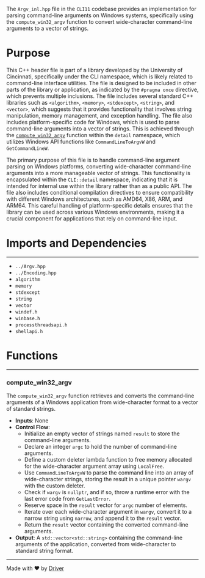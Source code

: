 <!--------------------------------------------------------------------------------->
<!-- IMPORTANT: This file is auto-generated by Driver (https://driver.ai). -------->
<!-- Manual edits may be overwritten on future commits. --------------------------->
<!--------------------------------------------------------------------------------->

The `Argv_inl.hpp` file in the `CLI11` codebase provides an implementation for parsing command-line arguments on Windows systems, specifically using the `compute_win32_argv` function to convert wide-character command-line arguments to a vector of strings.

# Purpose
This C++ header file is part of a library developed by the University of Cincinnati, specifically under the CLI namespace, which is likely related to command-line interface utilities. The file is designed to be included in other parts of the library or application, as indicated by the `#pragma once` directive, which prevents multiple inclusions. The file includes several standard C++ libraries such as `<algorithm>`, `<memory>`, `<stdexcept>`, `<string>`, and `<vector>`, which suggests that it provides functionality that involves string manipulation, memory management, and exception handling. The file also includes platform-specific code for Windows, which is used to parse command-line arguments into a vector of strings. This is achieved through the [`compute_win32_argv`](CLI11/include/CLI/impl/Argv_inl.hpp#callable:CLI::detail::std::vector<std::string>::compute_win32_argv) function within the `detail` namespace, which utilizes Windows API functions like `CommandLineToArgvW` and `GetCommandLineW`.

The primary purpose of this file is to handle command-line argument parsing on Windows platforms, converting wide-character command-line arguments into a more manageable vector of strings. This functionality is encapsulated within the `CLI::detail` namespace, indicating that it is intended for internal use within the library rather than as a public API. The file also includes conditional compilation directives to ensure compatibility with different Windows architectures, such as AMD64, X86, ARM, and ARM64. This careful handling of platform-specific details ensures that the library can be used across various Windows environments, making it a crucial component for applications that rely on command-line input.
# Imports and Dependencies

---
- `../Argv.hpp`
- `../Encoding.hpp`
- `algorithm`
- `memory`
- `stdexcept`
- `string`
- `vector`
- `windef.h`
- `winbase.h`
- `processthreadsapi.h`
- `shellapi.h`


# Functions

---
### compute\_win32\_argv<!-- {{#callable:CLI::detail::std::vector<std::string>::compute_win32_argv}} -->
The `compute_win32_argv` function retrieves and converts the command-line arguments of a Windows application from wide-character format to a vector of standard strings.
- **Inputs**: None
- **Control Flow**:
    - Initialize an empty vector of strings named `result` to store the command-line arguments.
    - Declare an integer `argc` to hold the number of command-line arguments.
    - Define a custom deleter lambda function to free memory allocated for the wide-character argument array using `LocalFree`.
    - Use `CommandLineToArgvW` to parse the command line into an array of wide-character strings, storing the result in a unique pointer `wargv` with the custom deleter.
    - Check if `wargv` is `nullptr`, and if so, throw a runtime error with the last error code from `GetLastError`.
    - Reserve space in the `result` vector for `argc` number of elements.
    - Iterate over each wide-character argument in `wargv`, convert it to a narrow string using `narrow`, and append it to the `result` vector.
    - Return the `result` vector containing the converted command-line arguments.
- **Output**: A `std::vector<std::string>` containing the command-line arguments of the application, converted from wide-character to standard string format.



---
Made with ❤️ by [Driver](https://www.driver.ai/)